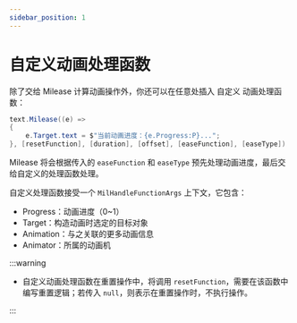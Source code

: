 ```yaml
---
sidebar_position: 1
---
```


# 自定义动画处理函数

除了交给 Milease 计算动画操作外，你还可以在任意处插入 自定义 动画处理函数：

```csharp
text.Milease((e) =>
{
	e.Target.text = $"当前动画进度：{e.Progress:P}...";
}, [resetFunction], [duration], [offset], [easeFunction], [easeType])
```

Milease 将会根据传入的 `easeFunction` 和 `easeType` 预先处理动画进度，最后交给自定义的处理函数处理。

自定义处理函数接受一个 `MilHandleFunctionArgs` 上下文，它包含：

* Progress：动画进度（0~1）
* Target：构造动画时选定的目标对象
* Animation：与之关联的更多动画信息
* Animator：所属的动画机

:::warning

* 自定义动画处理函数在重置操作中，将调用 `resetFunction`，需要在该函数中编写重置逻辑；若传入 `null`，则表示在重置操作时，不执行操作。

:::
